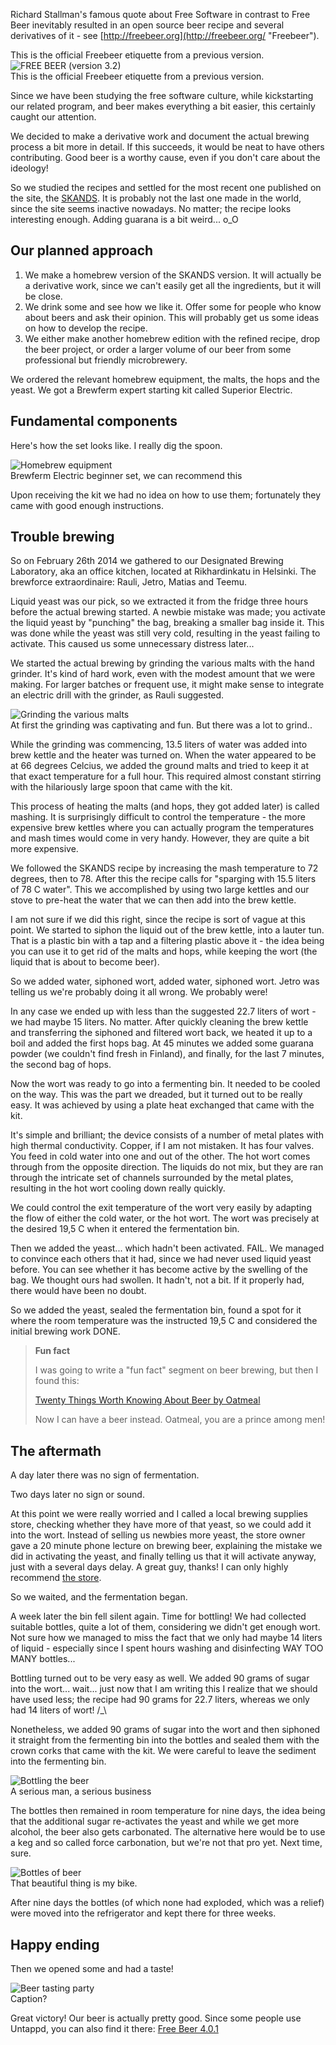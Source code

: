 Richard Stallman's famous quote about Free Software in contrast to Free Beer inevitably resulted in an open source beer recipe and several derivatives of it - see [http://freebeer.org](http://freebeer.org/ "Freebeer"). 

<div class="col-sm-2 col-sm-pull-2 hidden-xs caption text-right">
    This is the official Freebeer etiquette from a previous version.
</div>
<div class="row text-center">
    <div class="col-sm-7">
        <img class="padded-img" src="/assets/img/FREEBEER3.2_label.png" alt="FREE BEER (version 3.2)" />
    </div>
</div>
<div class="col-xs-12 visible-xs caption text-center">
    This is the official Freebeer etiquette from a previous version.
</div>

Since we have been studying the free software culture, while kickstarting our related program, and beer makes everything a bit easier, this certainly caught our attention.

We decided to make a derivative work and document the actual brewing process a bit more in detail. If this succeeds, it would be neat to have others contributing. Good beer is a worthy cause, even if you don't care about the ideology!

So we studied the recipes and settled for the most recent one published on the site, the [SKANDS](http://freebeer.org/blog/recipe "SKANDS"). It is probably not the last one made in the world, since the site seems inactive nowadays. No matter; the recipe looks interesting enough. Adding guarana is a bit weird... o_O

Our planned approach
--------------------

1. We make a homebrew version of the SKANDS version. It will actually be a derivative work, since we can't easily get all the ingredients, but it will be close. 
2. We drink some and see how we like it. Offer some for people who know about beers and ask their opinion. This will probably get us some ideas on how to develop the recipe. 
3. We either make another homebrew edition with the refined recipe, drop the beer project, or order a larger volume of our beer from some professional but friendly microbrewery.

We ordered the relevant homebrew equipment, the malts, the hops and the yeast. We got a Brewferm expert starting kit called Superior Electric. 

Fundamental components
----------------------

Here's how the set looks like. I really dig the spoon.

<div class="row text-center">
    <div class="col-sm-7">
        <img class="padded-img" src="/assets/img/setti.jpg" alt="Homebrew equipment"/>
    </div>
</div>
<div class="col-xs-12 visible-xs caption text-center">
    Brewferm Electric beginner set, we can recommend this
</div>

Upon receiving the kit we had no idea on how to use them; fortunately they came with good enough instructions.

Trouble brewing
---------------

So on February 26th 2014 we gathered to our Designated Brewing Laboratory, aka an office kitchen, located at Rikhardinkatu in Helsinki. The brewforce extraordinaire: Rauli, Jetro, Matias and Teemu. 

Liquid yeast was our pick, so we extracted it from the fridge three hours before the actual brewing started. A newbie mistake was made; you activate the liquid yeast by "punching" the bag, breaking a smaller bag inside it. This was done while the yeast was still very cold, resulting in the yeast failing to activate. This caused us some unnecessary distress later...

We started the actual brewing by grinding the various malts with the hand grinder. It's kind of hard work, even with the modest amount that we were making. For larger batches or frequent use, it might make sense to integrate an electric drill with the grinder, as Rauli suggested. 

<div class="row text-center">
    <div class="col-sm-7">
        <img class="padded-img" src="/assets/img/photo_1.jpg" alt="Grinding the various malts" />
    </div>
</div>

<div class="col-xs-12 visible-xs caption text-center">
    At first the grinding was captivating and fun. But there was a lot to grind..
</div>

While the grinding was commencing, 13.5 liters of water was added into brew kettle and the heater was turned on. When the water appeared to be at 66 degrees Celcius, we added the ground malts and tried to keep it at that exact temperature for a full hour. This required almost constant stirring with the hilariously large spoon that came with the kit. 

This process of heating the malts (and hops, they got added later) is called mashing. It is surprisingly difficult to control the temperature - the more expensive brew kettles where you can actually program the temperatures and mash times would come in very handy. However, they are quite a bit more expensive.

We followed the SKANDS recipe by increasing the mash temperature to 72 degrees, then to 78. After this the recipe calls for "sparging with 15.5 liters of 78 C water". This we accomplished by using two large kettles and our stove to pre-heat the water that we can then add into the brew kettle. 

I am not sure if we did this right, since the recipe is sort of vague at this point. We started to siphon the liquid out of the brew kettle, into a lauter tun. That is a plastic bin with a tap and a filtering plastic above it - the idea being you can use it to get rid of the malts and hops, while keeping the wort (the liquid that is about to become beer). 

So we added water, siphoned wort, added water, siphoned wort. Jetro was telling us we're probably doing it all wrong. We probably were!

In any case we ended up with less than the suggested 22.7 liters of wort - we had maybe 15 liters. No matter. After quickly cleaning the brew kettle and transferring the siphoned and filtered wort back, we heated it up to a boil and added the first hops bag. At 45 minutes we added some guarana powder (we couldn't find fresh in Finland), and finally, for the last 7 minutes, the second bag of hops. 

Now the wort was ready to go into a fermenting bin. It needed to be cooled on the way. This was the part we dreaded, but it turned out to be really easy. It was achieved by using a plate heat exchanged that came with the kit. 

It's simple and brilliant; the device consists of a number of metal plates with high thermal conductivity. Copper, if I am not mistaken. It has four valves. You feed in cold water into one and out of the other. The hot wort comes through from the opposite direction. The liquids do not mix, but they are ran through the intricate set of channels surrounded by the metal plates, resulting in the hot wort cooling down really quickly. 

We could control the exit temperature of the wort very easily by adapting the flow of either the cold water, or the hot wort. The wort was precisely at the desired 19,5 C when it entered the fermentation bin. 

Then we added the yeast... which hadn't been activated. FAIL. We managed to convince each others that it had, since we had never used liquid yeast before. You can see whether it has become active by the swelling of the bag. We thought ours had swollen. It hadn't, not a bit. If it properly had, there would have been no doubt. 

So we added the yeast, sealed the fermentation bin, found a spot for it where the room temperature was the instructed 19,5 C and considered the initial brewing work DONE. 

> **Fun fact**
>
> I was going to write a "fun fact" segment on beer brewing, but then I found this: 
>
> [Twenty Things Worth Knowing About Beer by Oatmeal](http://theoatmeal.com/comics/beer "Oatmeal")
>
> Now I can have a beer instead. Oatmeal, you are a prince among men! 

The aftermath
-------------

A day later there was no sign of fermentation. 

Two days later no sign or sound. 

At this point we were really worried and I called a local brewing supplies store, checking whether they have more of that yeast, so we could add it into the wort. Instead of selling us newbies more yeast, the store owner gave a 20 minute phone lecture on brewing beer, explaining the mistake we did in activating the yeast, and finally telling us that it will activate anyway, just with a several days delay. A great guy, thanks! I can only highly recommend [the store](http://www.myyrmanni.fi/shops/-/shops/Muut-erikoisliikkeet/1000676/Viinimaailma "Viinimaailma"). 

So we waited, and the fermentation began.

A week later the bin fell silent again. Time for bottling! We had collected suitable bottles, quite a lot of them, considering we didn't get enough wort. Not sure how we managed to miss the fact that we only had maybe 14 liters of liquid - especially since I spent hours washing and disinfecting WAY TOO MANY bottles...

Bottling turned out to be very easy as well. We added 90 grams of sugar into the wort... wait... just now that I am writing this I realize that we should have used less; the recipe had 90 grams for 22.7 liters, whereas we only had 14 liters of wort! /_\

Nonetheless, we added 90 grams of sugar into the wort and then siphoned it straight from the fermenting bin into the bottles and sealed them with the crown corks that came with the kit. We were careful to leave the sediment into the fermenting bin.

<div class="row text-center">
    <div class="col-sm-7">
        <img class="padded-img" src="/assets/img/bottling.jpg" alt="Bottling the beer" />
    </div>
</div>
<div class="col-xs-12 visible-xs caption text-center">
    A serious man, a serious business
</div>

The bottles then remained in room temperature for nine days, the idea being that the additional sugar re-activates the yeast and while we get more alcohol, the beer also gets carbonated. The alternative here would be to use a keg and so called force carbonation, but we're not that pro yet. Next time, sure.

<div class="row text-center">
    <div class="col-sm-7">
        <img class="padded-img" src="/assets/img/flindat.jpg" alt="Bottles of beer" />
    </div>
</div>
<div class="col-xs-12 visible-xs caption text-center">
    That beautiful thing is my bike. 
</div>

After nine days the bottles (of which none had exploded, which was a relief) were moved into the refrigerator and kept there for three weeks. 

Happy ending
------------

Then we opened some and had a taste! 

<div class="row text-center">
    <div class="col-sm-7">
        <img class="padded-img" src="/assets/img/tastings.jpg" alt="Beer tasting party" />
    </div>
</div>
<div class="col-xs-12 visible-xs caption text-center">
    Caption?
</div>

Great victory! Our beer is actually pretty good. Since some people use Untappd, you can also find it there: [Free Beer 4.0.1](https://untappd.com/b/spicebrew-free-beer-4-0-1/642919 "Free Beer 4.0.1")
